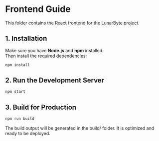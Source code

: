 # Frontend Guide

This folder contains the React frontend for the LunarByte project.

## 1. Installation

Make sure you have **Node.js** and **npm** installed.  
Then install the required dependencies:

```bash
npm install
```

## 2. Run the Development Server
```bash
npm start
```

## 3. Build for Production
```bash
npm run build
```
The build output will be generated in the build/ folder.
It is optimized and ready to be deployed.